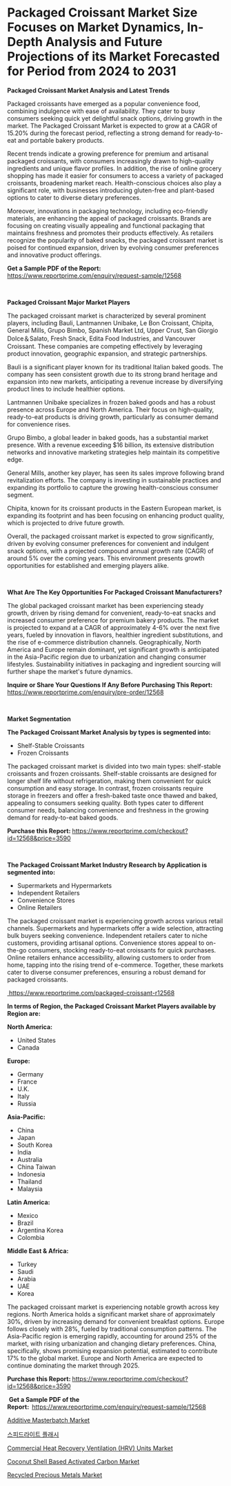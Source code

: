<p><h1>Packaged Croissant Market Size Focuses on Market Dynamics, In-Depth Analysis and Future Projections of its Market Forecasted for Period from 2024 to 2031</h1></p><p><strong>Packaged Croissant Market Analysis and Latest Trends</strong></p>
<p><p>Packaged croissants have emerged as a popular convenience food, combining indulgence with ease of availability. They cater to busy consumers seeking quick yet delightful snack options, driving growth in the market. The Packaged Croissant Market is expected to grow at a CAGR of 15.20% during the forecast period, reflecting a strong demand for ready-to-eat and portable bakery products.</p><p>Recent trends indicate a growing preference for premium and artisanal packaged croissants, with consumers increasingly drawn to high-quality ingredients and unique flavor profiles. In addition, the rise of online grocery shopping has made it easier for consumers to access a variety of packaged croissants, broadening market reach. Health-conscious choices also play a significant role, with businesses introducing gluten-free and plant-based options to cater to diverse dietary preferences.</p><p>Moreover, innovations in packaging technology, including eco-friendly materials, are enhancing the appeal of packaged croissants. Brands are focusing on creating visually appealing and functional packaging that maintains freshness and promotes their products effectively. As retailers recognize the popularity of baked snacks, the packaged croissant market is poised for continued expansion, driven by evolving consumer preferences and innovative product offerings.</p></p>
<p><strong>Get a Sample PDF of the Report:&nbsp;</strong> <a href="https://www.reportprime.com/enquiry/request-sample/12568">https://www.reportprime.com/enquiry/request-sample/12568</a></p>
<p>&nbsp;</p>
<p><strong>Packaged Croissant Major Market Players</strong></p>
<p><p>The packaged croissant market is characterized by several prominent players, including Bauli, Lantmannen Unibake, Le Bon Croissant, Chipita, General Mills, Grupo Bimbo, Spanish Market Ltd, Upper Crust, San Giorgio Dolce＆Salato, Fresh Snack, Edita Food Industries, and Vancouver Croissant. These companies are competing effectively by leveraging product innovation, geographic expansion, and strategic partnerships.</p><p>Bauli is a significant player known for its traditional Italian baked goods. The company has seen consistent growth due to its strong brand heritage and expansion into new markets, anticipating a revenue increase by diversifying product lines to include healthier options.</p><p>Lantmannen Unibake specializes in frozen baked goods and has a robust presence across Europe and North America. Their focus on high-quality, ready-to-eat products is driving growth, particularly as consumer demand for convenience rises.</p><p>Grupo Bimbo, a global leader in baked goods, has a substantial market presence. With a revenue exceeding $16 billion, its extensive distribution networks and innovative marketing strategies help maintain its competitive edge.</p><p>General Mills, another key player, has seen its sales improve following brand revitalization efforts. The company is investing in sustainable practices and expanding its portfolio to capture the growing health-conscious consumer segment.</p><p>Chipita, known for its croissant products in the Eastern European market, is expanding its footprint and has been focusing on enhancing product quality, which is projected to drive future growth.</p><p>Overall, the packaged croissant market is expected to grow significantly, driven by evolving consumer preferences for convenient and indulgent snack options, with a projected compound annual growth rate (CAGR) of around 5% over the coming years. This environment presents growth opportunities for established and emerging players alike.</p></p>
<p>&nbsp;</p>
<p><strong>What Are The Key Opportunities For Packaged Croissant Manufacturers?</strong></p>
<p><p>The global packaged croissant market has been experiencing steady growth, driven by rising demand for convenient, ready-to-eat snacks and increased consumer preference for premium bakery products. The market is projected to expand at a CAGR of approximately 4-6% over the next five years, fueled by innovation in flavors, healthier ingredient substitutions, and the rise of e-commerce distribution channels. Geographically, North America and Europe remain dominant, yet significant growth is anticipated in the Asia-Pacific region due to urbanization and changing consumer lifestyles. Sustainability initiatives in packaging and ingredient sourcing will further shape the market's future dynamics.</p></p>
<p><strong>Inquire or Share Your Questions If Any Before Purchasing This Report:</strong> <a href="https://www.reportprime.com/enquiry/pre-order/12568">https://www.reportprime.com/enquiry/pre-order/12568</a></p>
<p>&nbsp;</p>
<p><strong>Market Segmentation</strong></p>
<p><strong>The Packaged Croissant Market Analysis by types is segmented into:</strong></p>
<p><ul><li>Shelf-Stable Croissants</li><li>Frozen Croissants</li></ul></p>
<p><p>The packaged croissant market is divided into two main types: shelf-stable croissants and frozen croissants. Shelf-stable croissants are designed for longer shelf life without refrigeration, making them convenient for quick consumption and easy storage. In contrast, frozen croissants require storage in freezers and offer a fresh-baked taste once thawed and baked, appealing to consumers seeking quality. Both types cater to different consumer needs, balancing convenience and freshness in the growing demand for ready-to-eat baked goods.</p></p>
<p><strong>Purchase this Report:&nbsp;</strong><a href="https://www.reportprime.com/checkout?id=12568&price=3590">https://www.reportprime.com/checkout?id=12568&price=3590</a></p>
<p>&nbsp;</p>
<p><strong>The Packaged Croissant Market Industry Research by Application is segmented into:</strong></p>
<p><ul><li>Supermarkets and Hypermarkets</li><li>Independent Retailers</li><li>Convenience Stores</li><li>Online Retailers</li></ul></p>
<p><p>The packaged croissant market is experiencing growth across various retail channels. Supermarkets and hypermarkets offer a wide selection, attracting bulk buyers seeking convenience. Independent retailers cater to niche customers, providing artisanal options. Convenience stores appeal to on-the-go consumers, stocking ready-to-eat croissants for quick purchases. Online retailers enhance accessibility, allowing customers to order from home, tapping into the rising trend of e-commerce. Together, these markets cater to diverse consumer preferences, ensuring a robust demand for packaged croissants.</p></p>
<p><a href="https://www.reportprime.com/packaged-croissant-r12568">&nbsp;https://www.reportprime.com/packaged-croissant-r12568</a></p>
<p><strong>In terms of Region, the Packaged Croissant Market Players available by Region are:</strong></p>
<p>
    <p> <strong> North America: </strong>
        <ul>
            <li>United States</li>
            <li>Canada</li>
        </ul>
        </p> 
    <p> <strong> Europe: </strong>
        <ul>
            <li>Germany</li>
            <li>France</li>
            <li>U.K.</li>
            <li>Italy</li>
            <li>Russia</li>
        </ul>
        </p> 
    <p> <strong> Asia-Pacific: </strong>
        <ul>
            <li>China</li>
            <li>Japan</li>
            <li>South Korea</li>
            <li>India</li>
            <li>Australia</li>
            <li>China Taiwan</li>
            <li>Indonesia</li>
            <li>Thailand</li>
            <li>Malaysia</li>
        </ul>
        </p> 
    <p> <strong> Latin America: </strong>
        <ul>
            <li>Mexico</li>
            <li>Brazil</li>
            <li>Argentina Korea</li>
            <li>Colombia</li>
        </ul>
        </p> 
    <p> <strong> Middle East & Africa: </strong>
        <ul>
            <li>Turkey</li>
            <li>Saudi</li>
            <li>Arabia</li>
            <li>UAE</li>
            <li>Korea</li>
        </ul>
    </p>
    </p>
<p><p>The packaged croissant market is experiencing notable growth across key regions. North America holds a significant market share of approximately 30%, driven by increasing demand for convenient breakfast options. Europe follows closely with 28%, fueled by traditional consumption patterns. The Asia-Pacific region is emerging rapidly, accounting for around 25% of the market, with rising urbanization and changing dietary preferences. China, specifically, shows promising expansion potential, estimated to contribute 17% to the global market. Europe and North America are expected to continue dominating the market through 2025.</p></p>
<p><strong>Purchase this Report: </strong><a href="https://www.reportprime.com/checkout?id=12568&price=3590">https://www.reportprime.com/checkout?id=12568&price=3590</a></p>
<p>&nbsp;<strong>Get a Sample PDF of the Report:&nbsp;&nbsp;</strong><a href="https://www.reportprime.com/enquiry/request-sample/12568">https://www.reportprime.com/enquiry/request-sample/12568</a></p>
<p><strong></strong></p>
<p><p><a href="https://www.linkedin.com/pulse/additive-masterbatch-market-strategic-insights-product-98sre?trackingId=WXreNEyGTZ2HhaBadJu2Aw%3D%3D">Additive Masterbatch Market</a></p><p><a href="https://medium.com/@daniedoyle89/%EC%A0%84-%EC%84%B8%EA%B3%84-%EC%8A%A4%ED%94%BC%EB%93%9C%EB%9D%BC%EC%9D%B4%ED%8A%B8-%ED%94%8C%EB%9E%98%EC%8B%9C-%EC%8B%9C%EC%9E%A5-%EB%8F%99%ED%96%A5-%EB%B0%8F-%EC%84%B1%EC%9E%A5-%EA%B8%B0%ED%9A%8C%EB%A5%BC-%EC%A7%80%EC%97%AD-%EC%9C%A0%ED%98%95-%EB%82%B4%EC%9E%A5-%ED%94%8C%EB%9E%98%EC%8B%9C-%EC%99%B8%EC%9E%A5-%ED%94%8C%EB%9E%98%EC%8B%9C-%EA%B8%B0%ED%83%80-%EB%B0%8F-%EC%9D%91%EC%9A%A9-%ED%94%84%EB%A1%9C%EA%B7%B8%EB%9E%A8-%EC%98%A8%EB%9D%BC%EC%9D%B8-%EC%98%A4%ED%94%84%EB%9D%BC%EC%9D%B8-%EB%B3%84%EB%A1%9C-%ED%8F%89%EA%B0%80%ED%95%98%EA%B8%B0-06584aded5fe">스피드라이트 플래시</a></p><p><a href="https://issuu.com/reportprime-2/docs/commercial-heat-recovery-ventilatio_a4fdeeda2cf9f4">Commercial Heat Recovery Ventilation (HRV) Units Market</a></p><p><a href="https://medium.com/@hassen.nww/future-trajectory-of-the-coconut-shell-based-activated-carbon-market-emerging-market-trends-and-ce30450f7ff5">Coconut Shell Based Activated Carbon Market</a></p><p><a href="https://medium.com/@hassen.nww/how-are-regions-adapting-to-the-recycled-precious-metals-market-34dc2d3cbbbc">Recycled Precious Metals Market</a></p></p>